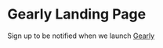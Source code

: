 Gearly Landing Page
========================

Sign up to be notified when we launch [Gearly](https://getgearly.com)
